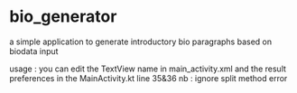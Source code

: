 # bio_generator
a simple application to generate introductory bio paragraphs based on biodata input

usage : you can edit the TextView name in main_activity.xml and the result preferences in the MainActivity.kt line 35&36
nb : ignore split method error
